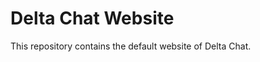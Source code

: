 Delta Chat Website
================================================================================

This repository contains the default website of Delta Chat.
